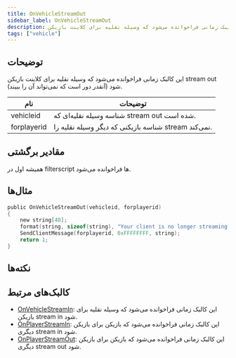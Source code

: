 ```yaml
---
title: OnVehicleStreamOut
sidebar_label: OnVehicleStreamOut
description: این کالبک زمانی فراخوانده می‌شود که وسیله نقلیه برای کلاینت بازیکن stream out شود (آنقدر دور است که نمی‌تواند آن را ببیند).
tags: ["vehicle"]
---
```


## توضیحات

این کالبک زمانی فراخوانده می‌شود که وسیله نقلیه برای کلاینت بازیکن stream out شود (آنقدر دور است که نمی‌تواند آن را ببیند).

| نام         | توضیحات                                                    |
| ----------- | ------------------------------------------------------------ |
| vehicleid   | شناسه وسیله نقلیه‌ای که stream out شده است.               |
| forplayerid | شناسه بازیکنی که دیگر وسیله نقلیه را stream نمی‌کند.      |

## مقادیر برگشتی

همیشه اول در filterscript ها فراخوانده می‌شود.

## مثال‌ها

```c
public OnVehicleStreamOut(vehicleid, forplayerid)
{
    new string[48];
    format(string, sizeof(string), "Your client is no longer streaming vehicle %d", vehicleid);
    SendClientMessage(forplayerid, 0xFFFFFFFF, string);
    return 1;
}
```

## نکته‌ها

<TipNPCCallbacks />

## کالبک‌های مرتبط

- [OnVehicleStreamIn](OnVehicleStreamIn): این کالبک زمانی فراخوانده می‌شود که وسیله نقلیه برای بازیکن stream in شود.
- [OnPlayerStreamIn](OnPlayerStreamIn): این کالبک زمانی فراخوانده می‌شود که بازیکن برای بازیکن دیگری stream in شود.
- [OnPlayerStreamOut](OnPlayerStreamOut): این کالبک زمانی فراخوانده می‌شود که بازیکن برای بازیکن دیگری stream out شود.